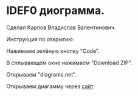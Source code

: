 # IDEF0 диограмма.

Сделал Карпов Владислав Валентинович.

Инструкция по открытию:

Нажимаем зелёную кнопку "Code".

В сплывающем окне нажимаем "Download ZIP".

Открываем "diagrams.net".

Открываем диагамму через [сайт](https://app.diagrams.net)
